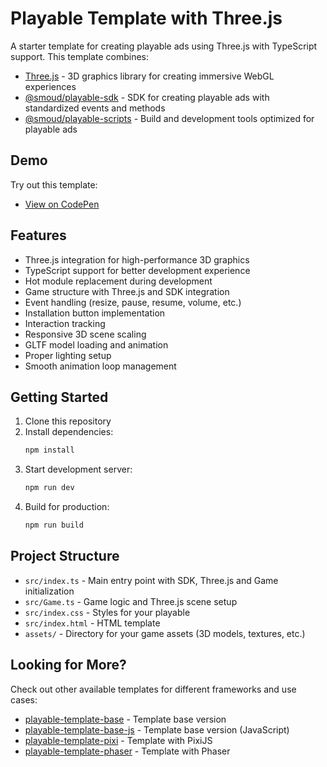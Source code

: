 # Playable Template with Three.js

A starter template for creating playable ads using Three.js with TypeScript support. This template combines:

- [Three.js](https://threejs.org/) - 3D graphics library for creating immersive WebGL experiences
- [@smoud/playable-sdk](https://github.com/smoudjs/playable-sdk#readme) - SDK for creating playable ads with standardized events and methods
- [@smoud/playable-scripts](https://github.com/smoudjs/playable-scripts#readme) - Build and development tools optimized for playable ads

## Demo

Try out this template:
- [View on CodePen](https://codepen.io/peter-hutsul/pen/VYwygKp)

## Features

- Three.js integration for high-performance 3D graphics
- TypeScript support for better development experience
- Hot module replacement during development
- Game structure with Three.js and SDK integration
- Event handling (resize, pause, resume, volume, etc.)
- Installation button implementation
- Interaction tracking
- Responsive 3D scene scaling
- GLTF model loading and animation
- Proper lighting setup
- Smooth animation loop management

## Getting Started

1. Clone this repository
2. Install dependencies:
   ```bash
   npm install
   ```
3. Start development server:
   ```bash
   npm run dev
   ```
4. Build for production:
   ```bash
   npm run build
   ```

## Project Structure

- `src/index.ts` - Main entry point with SDK, Three.js and Game initialization
- `src/Game.ts` - Game logic and Three.js scene setup
- `src/index.css` - Styles for your playable
- `src/index.html` - HTML template
- `assets/` - Directory for your game assets (3D models, textures, etc.)

## Looking for More?

Check out other available templates for different frameworks and use cases:
- [playable-template-base](https://github.com/smoudjs/playable-template-base) - Template base version
- [playable-template-base-js](https://github.com/smoudjs/playable-template-base-js) - Template base version (JavaScript)
- [playable-template-pixi](https://github.com/smoudjs/playable-template-pixi) - Template with PixiJS
- [playable-template-phaser](https://github.com/smoudjs/playable-template-phaser) - Template with Phaser
